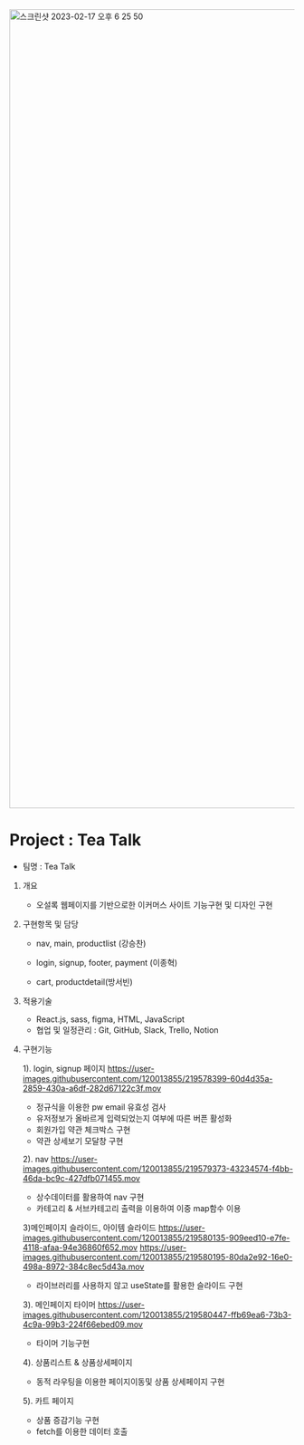<img width="1411" alt="스크린샷 2023-02-17 오후 6 25 50" src="https://user-images.githubusercontent.com/120013855/219605500-b22672c5-2fe2-4c10-b7fc-ec3b95b75b74.png">



# Project : Tea Talk

- 팀명 : Tea Talk

1. 개요
      
      - 오설록 웹페이지를 기반으로한 이커머스 사이트 기능구현 및 디자인 구현

2. 구현항목 및 담당

	- nav, main, productlist (강승찬)
        
	- login, signup, footer, payment (이종혁)
        
	- cart, productdetail(방서빈)
	
3. 적용기술
	- React.js, sass, figma, HTML, JavaScript
	- 협업 및 일정관리 : Git, GitHub, Slack, Trello, Notion

4. 구현기능

	1). login, signup 페이지
	https://user-images.githubusercontent.com/120013855/219578399-60d4d35a-2859-430a-a6df-282d67122c3f.mov

	- 정규식을 이용한 pw email 유효성 검사
	- 유저정보가 올바르게 입력되었는지 여부에 따른 버픈 활성화
	- 회원가입 약관 체크박스 구현
	- 약관 상세보기 모달창 구현
	
	2). nav
	https://user-images.githubusercontent.com/120013855/219579373-43234574-f4bb-46da-bc9c-427dfb071455.mov
	
	- 상수데이터를 활용하여 nav 구현
	- 카테고리 & 서브카테고리 출력을 이용하여 이중 map함수 이용
	
	3)메인페이지 슬라이드, 아이템 슬라이드
	https://user-images.githubusercontent.com/120013855/219580135-909eed10-e7fe-4118-afaa-94e36860f652.mov
	https://user-images.githubusercontent.com/120013855/219580195-80da2e92-16e0-498a-8972-384c8ec5d43a.mov

	- 라이브러리를 사용하지 않고 useState를 활용한 슬라이드 구현


	3). 메인페이지 타이머
	https://user-images.githubusercontent.com/120013855/219580447-ffb69ea6-73b3-4c9a-99b3-224f66ebed09.mov
	
	- 타이머 기능구현
	
	4). 상품리스트 & 상품상세페이지
	- 동적 라우팅을 이용한 페이지이동및 상품 상세페이지 구현
	
	5). 카트 페이지
	- 상품 증감기능 구현
	- fetch를 이용한 데이터 호출
	
